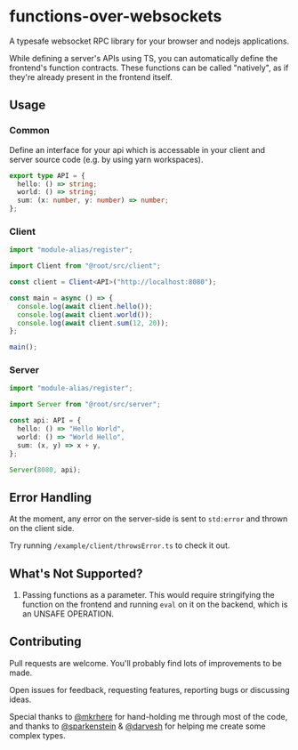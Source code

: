 # functions-over-websockets

A typesafe websocket RPC library for your browser and nodejs applications.

While defining a server's APIs using TS, you can automatically define the frontend's function contracts. These functions can be called "natively", as if they're already present in the frontend itself.

## Usage

### Common

Define an interface for your api which is accessable in your client and server source code (e.g. by using yarn workspaces).

```ts
export type API = {
  hello: () => string;
  world: () => string;
  sum: (x: number, y: number) => number;
};
```

### Client

```ts
import "module-alias/register";

import Client from "@root/src/client";

const client = Client<API>("http://localhost:8080");

const main = async () => {
  console.log(await client.hello());
  console.log(await client.world());
  console.log(await client.sum(12, 20));
};

main();
```

### Server

```ts
import "module-alias/register";

import Server from "@root/src/server";

const api: API = {
  hello: () => "Hello World",
  world: () => "World Hello",
  sum: (x, y) => x + y,
};

Server(8080, api);
```

## Error Handling

At the moment, any error on the server-side is sent to `std:error` and thrown on the client side.

Try running `/example/client/throwsError.ts` to check it out.

## What's Not Supported?

1. Passing functions as a parameter. This would require stringifying the function on the frontend and running `eval` on it on the backend, which is an UNSAFE OPERATION.

## Contributing

Pull requests are welcome. You'll probably find lots of improvements to be made.

Open issues for feedback, requesting features, reporting bugs or discussing ideas.

Special thanks to [@mkrhere](https://github.com/mkrhere) for hand-holding me through most of the code, and thanks to [@sparkenstein](https://github.com/sparkenstein) & [@darvesh](https://github.com/darvesh) for helping me create some complex types.
